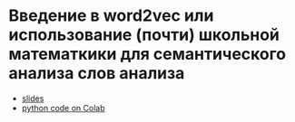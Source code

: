 # Введение в word2vec или использование (почти) школьной математкики для семантического анализа слов анализа 

* [slides](https://github.com/fkhafizov/w2v_intro/blob/main/w2v_sch131_2021.10.15.pdf)
* [python code on Colab]()
